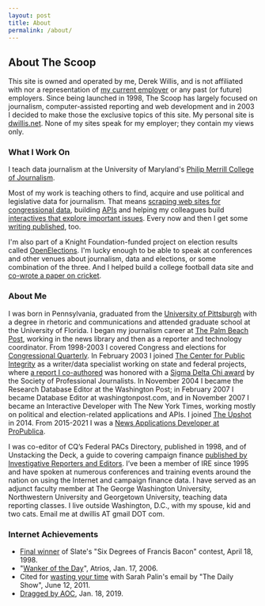 ```yaml
---
layout: post
title: About
permalink: /about/
---
```


## About The Scoop

This site is owned and operated by me, Derek Willis, and is not affiliated with nor a representation of [my current employer](https://merrill.umd.edu/) or any past (or future) employers. Since being launched in 1998, The Scoop has largely focused on journalism, computer-assisted reporting and web development and in 2003 I decided to make those the exclusive topics of this site. My personal site is [dwillis.net](http://dwillis.net). None of my sites speak for my employer; they contain my views only.

### What I Work On

I teach data journalism at the University of Maryland's [Philip Merrill College of Journalism](https://merrill.umd.edu/).

Most of my work is teaching others to find, acquire and use political and legislative data for journalism. That means [scraping web sites for congressional data](https://github.com/dwillis/statement), building [APIs](https://projects.propublica.org/api-docs/congress-api/) and helping my colleagues build [interactives that explore important issues](https://projects.propublica.org/represent/). Every now and then I get some [writing published](https://www.propublica.org/article/will-nancy-pelosi-open-the-floor-to-bipartisan-ideas), too.

I'm also part of a Knight Foundation-funded project on election results called [OpenElections](http://www.openelections.net/). I'm lucky enough to be able to speak at conferences and other venues about journalism, data and elections, or some combination of the three. And I helped build a college football data site and [co-wrote a paper on cricket](https://github.com/outside-edge/toss-up/blob/master/write_up/cricket.pdf).

### About Me

I was born in Pennsylvania, graduated from the [University of Pittsburgh](https://www.pitt.edu/) with a degree in rhetoric and communications and attended graduate school at the University of Florida. I began my journalism career at [The Palm Beach Post](https://www.palmbeachpost.com/), working in the news library and then as a reporter and technology coordinator. From 1998-2003 I covered Congress and elections for [Congressional Quarterly](https://info.cq.com/). In February 2003 I joined [The Center for Public Integrity](https://publicintegrity.org/) as a writer/data specialist working on state and federal projects, where [a report I co-authored](https://publicintegrity.org/politics/silent-partners-special-report/) was honored with a [Sigma Delta Chi award](https://www.spj.org/news.asp?ref=364) by the Society of Professional Journalists. In November 2004 I became the Research Database Editor at the Washington Post; in February 2007 I became Database Editor at washingtonpost.com, and in November 2007 I became an Interactive Developer with The New York Times, working mostly on political and election-related applications and APIs. I joined [The Upshot](https://www.nytimes.com/by/derek-willis) in 2014. From 2015-2021 I was a [News Applications Developer at ProPublica](https://www.propublica.org/people/derek-willis).

I was co-editor of CQ’s Federal PACs Directory, published in 1998, and of Unstacking the Deck, a guide to covering campaign finance [published by Investigative Reporters and Editors](https://www.ire.org/). I’ve been a member of IRE since 1995 and have spoken at numerous conferences and training events around the nation on using the Internet and campaign finance data. I have served as an adjunct faculty member at The George Washington University, Northwestern University and Georgetown University, teaching data reporting classes. I live outside Washington, D.C., with my spouse, kid and two cats. Email me at dwillis AT gmail DOT com.

### Internet Achievements

* [Final winner](http://www.slate.com/articles/news_and_politics/six_degrees_of_francis_bacon/1998/04/_2.single.html) of Slate's "Six Degrees of Francis Bacon" contest, April 18, 1998.
* "[Wanker of the Day](https://www.eschatonblog.com/2006/01/wanker-of-day_17.html)", Atrios, Jan. 17, 2006.
* Cited for [wasting your time](http://web.archive.org/web/20110617030901/http://www.mediaite.com/tv/jon-stewart-blasts-media-for-wasting-our-time-with-palin-emails/) with Sarah Palin's email by "The Daily Show", June 12, 2011.
* [Dragged by AOC](https://twitter.com/aoc/status/1086396175199207424), Jan. 18, 2019.
